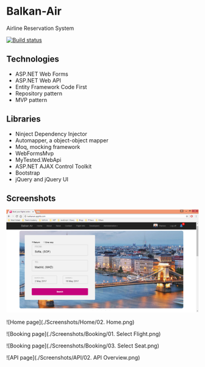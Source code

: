 # Balkan-Air
Airline Reservation System

[![Build status](https://ci.appveyor.com/api/projects/status/nb17l5bd48fp1h67?svg=true)](https://ci.appveyor.com/project/itplamen/balkan-air)

## Technologies

* ASP.NET Web Forms
* ASP.NET Web API
* Entity Framework Code First
* Repository pattern
* MVP pattern

## Libraries

* Ninject Dependency Injector
* Automapper, a object-object mapper
* Moq, mocking framework
* WebFormsMvp
* MyTested.WebApi
* ASP.NET AJAX Control Toolkit
* Bootstrap
* jQuery and jQuery UI

## Screenshots

![Home page](./Screenshots/Home/01.%20Home.png)

![Home page](./Screenshots/Home/02. Home.png)

![Booking page](./Screenshots/Booking/01. Select Flight.png)

![Booking page](./Screenshots/Booking/03. Select Seat.png)

![API page](./Screenshots/API/02. API Overview.png)

